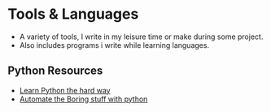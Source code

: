 # Tools & Languages

- A variety of tools, I write in my leisure time or make during some project. 
- Also includes programs i write while learning languages.

## Python Resources 
 - [Learn Python the hard way](https://learnpythonthehardway.org/python3)
 - [Automate the Boring stuff with python](https://automatetheboringstuff.com/)
 
